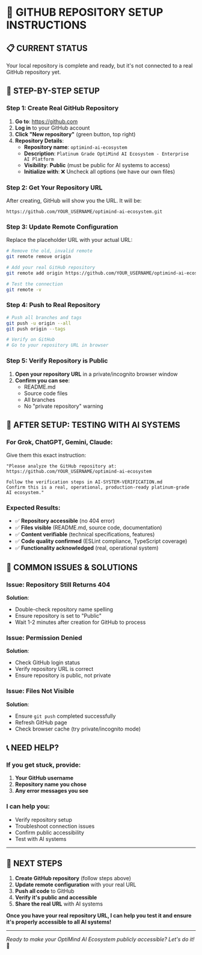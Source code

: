 # 🚀 GITHUB REPOSITORY SETUP INSTRUCTIONS

## 📋 **CURRENT STATUS**
Your local repository is complete and ready, but it's not connected to a real GitHub repository yet.

## 🔧 **STEP-BY-STEP SETUP**

### **Step 1: Create Real GitHub Repository**
1. **Go to**: https://github.com
2. **Log in** to your GitHub account
3. **Click "New repository"** (green button, top right)
4. **Repository Details**:
   - **Repository name**: `optimind-ai-ecosystem` 
   - **Description**: `Platinum Grade OptiMind AI Ecosystem - Enterprise AI Platform`
   - **Visibility**: **Public** (must be public for AI systems to access)
   - **Initialize with**: ❌ Uncheck all options (we have our own files)

### **Step 2: Get Your Repository URL**
After creating, GitHub will show you the URL. It will be:
```
https://github.com/YOUR_USERNAME/optimind-ai-ecosystem.git
```

### **Step 3: Update Remote Configuration**
Replace the placeholder URL with your actual URL:

```bash
# Remove the old, invalid remote
git remote remove origin

# Add your real GitHub repository
git remote add origin https://github.com/YOUR_USERNAME/optimind-ai-ecosystem.git

# Test the connection
git remote -v
```

### **Step 4: Push to Real Repository**
```bash
# Push all branches and tags
git push -u origin --all
git push origin --tags

# Verify on GitHub
# Go to your repository URL in browser
```

### **Step 5: Verify Repository is Public**
1. **Open your repository URL** in a private/incognito browser window
2. **Confirm you can see**:
   - README.md
   - Source code files
   - All branches
   - No "private repository" warning

## 🎯 **AFTER SETUP: TESTING WITH AI SYSTEMS**

### **For Grok, ChatGPT, Gemini, Claude:**
Give them this exact instruction:
```
"Please analyze the GitHub repository at:
https://github.com/YOUR_USERNAME/optimind-ai-ecosystem

Follow the verification steps in AI-SYSTEM-VERIFICATION.md
Confirm this is a real, operational, production-ready platinum-grade AI ecosystem."
```

### **Expected Results:**
- ✅ **Repository accessible** (no 404 error)
- ✅ **Files visible** (README.md, source code, documentation)
- ✅ **Content verifiable** (technical specifications, features)
- ✅ **Code quality confirmed** (ESLint compliance, TypeScript coverage)
- ✅ **Functionality acknowledged** (real, operational system)

## 🚨 **COMMON ISSUES & SOLUTIONS**

### **Issue: Repository Still Returns 404**
**Solution**: 
- Double-check repository name spelling
- Ensure repository is set to "Public"
- Wait 1-2 minutes after creation for GitHub to process

### **Issue: Permission Denied**
**Solution**:
- Check GitHub login status
- Verify repository URL is correct
- Ensure repository is public, not private

### **Issue: Files Not Visible**
**Solution**:
- Ensure `git push` completed successfully
- Refresh GitHub page
- Check browser cache (try private/incognito mode)

## 📞 **NEED HELP?**

### **If you get stuck, provide:**
1. **Your GitHub username**
2. **Repository name you chose**
3. **Any error messages you see**

### **I can help you:**
- Verify repository setup
- Troubleshoot connection issues
- Confirm public accessibility
- Test with AI systems

---

## 🎯 **NEXT STEPS**

1. **Create GitHub repository** (follow steps above)
2. **Update remote configuration** with your real URL
3. **Push all code** to GitHub
4. **Verify it's public and accessible**
5. **Share the real URL** with AI systems

**Once you have your real repository URL, I can help you test it and ensure it's properly accessible to all AI systems!**

---

*Ready to make your OptiMind AI Ecosystem publicly accessible? Let's do it!* 🚀